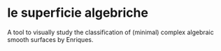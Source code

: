 le superficie algebriche
========================

A tool to visually study the classification of (minimal) complex algebraic smooth surfaces by Enriques.
